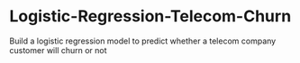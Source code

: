 # Logistic-Regression-Telecom-Churn
Build a logistic regression model to predict whether a telecom company customer will churn or not
